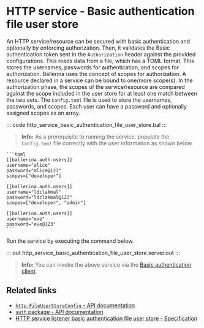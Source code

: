 # HTTP service - Basic authentication file user store

An HTTP service/resource can be secured with basic authentication and optionally by enforcing authorization. Then, it validates the Basic authentication token sent in the `Authorization` header against the provided configurations. This reads data from a file, which has a TOML format. This stores the usernames, passwords for authentication, and scopes for authorization. Ballerina uses the concept of scopes for authorization. A resource declared in a service can be bound to one/more scope(s). In the authorization phase, the scopes of the service/resource are compared against the scope included in the user store for at least one match between the two sets. The `Config.toml` file is used to store the usernames, passwords, and scopes. Each user can have a password and optionally assigned scopes as an array.

::: code http_service_basic_authentication_file_user_store.bal :::

>**Info:** As a prerequisite to running the service, populate the `Config.toml` file correctly with the user information as shown below.

    ```toml
    [[ballerina.auth.users]]
    username="alice"
    password="alice@123"
    scopes=["developer"]
    
    [[ballerina.auth.users]]
    username="ldclakmal"
    password="ldclakmal@123"
    scopes=["developer", "admin"]
    
    [[ballerina.auth.users]]
    username="eve"
    password="eve@123"
    ```

Run the service by executing the command below.

::: out http_service_basic_authentication_file_user_store.server.out :::

>**Info:** You can invoke the above service via the [Basic authentication client](/learn/by-example/http-client-basic-authentication).

## Related links
- [`http:FileUserStoreConfig` - API documentation](https://lib.ballerina.io/ballerina/http/latest/records/FileUserStoreConfig)
- [`auth` package - API documentation](https://lib.ballerina.io/ballerina/auth/latest/)
- [HTTP service listener basic authentication file user store - Specification](/spec/http/#9111-listener---basic-auth---file-user-store)
